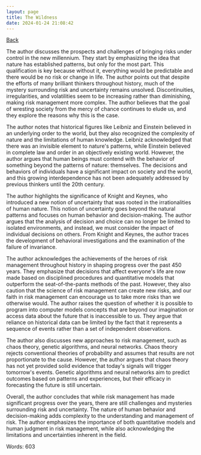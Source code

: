```yaml
---
layout: page
title: The Wildness
date: 2024-01-24 21:08:42
---
```


[Back](./)


The author discusses the prospects and challenges of bringing risks under control in the new millennium. They start by emphasizing the idea that nature has established patterns, but only for the most part. This qualification is key because without it, everything would be predictable and there would be no risk or change in life. The author points out that despite the efforts of many brilliant thinkers throughout history, much of the mystery surrounding risk and uncertainty remains unsolved. Discontinuities, irregularities, and volatilities seem to be increasing rather than diminishing, making risk management more complex. The author believes that the goal of wresting society from the mercy of chance continues to elude us, and they explore the reasons why this is the case.

The author notes that historical figures like Leibniz and Einstein believed in an underlying order to the world, but they also recognized the complexity of nature and the limitations of human knowledge. Leibniz acknowledged that there was an invisible element to nature's patterns, while Einstein believed in complete law and order in an objectively existing world. However, the author argues that human beings must contend with the behavior of something beyond the patterns of nature: themselves. The decisions and behaviors of individuals have a significant impact on society and the world, and this growing interdependence has not been adequately addressed by previous thinkers until the 20th century.

The author highlights the significance of Knight and Keynes, who introduced a new notion of uncertainty that was rooted in the irrationalities of human nature. This notion of uncertainty goes beyond the natural patterns and focuses on human behavior and decision-making. The author argues that the analysis of decision and choice can no longer be limited to isolated environments, and instead, we must consider the impact of individual decisions on others. From Knight and Keynes, the author traces the development of behavioral investigations and the examination of the failure of invariance.

The author acknowledges the achievements of the heroes of risk management throughout history in shaping progress over the past 450 years. They emphasize that decisions that affect everyone's life are now made based on disciplined procedures and quantitative models that outperform the seat-of-the-pants methods of the past. However, they also caution that the science of risk management can create new risks, and our faith in risk management can encourage us to take more risks than we otherwise would. The author raises the question of whether it is possible to program into computer models concepts that are beyond our imagination or access data about the future that is inaccessible to us. They argue that reliance on historical data can be limited by the fact that it represents a sequence of events rather than a set of independent observations.

The author also discusses new approaches to risk management, such as chaos theory, genetic algorithms, and neural networks. Chaos theory rejects conventional theories of probability and assumes that results are not proportionate to the cause. However, the author argues that chaos theory has not yet provided solid evidence that today's signals will trigger tomorrow's events. Genetic algorithms and neural networks aim to predict outcomes based on patterns and experiences, but their efficacy in forecasting the future is still uncertain.

Overall, the author concludes that while risk management has made significant progress over the years, there are still challenges and mysteries surrounding risk and uncertainty. The nature of human behavior and decision-making adds complexity to the understanding and management of risk. The author emphasizes the importance of both quantitative models and human judgment in risk management, while also acknowledging the limitations and uncertainties inherent in the field.

Words: 603